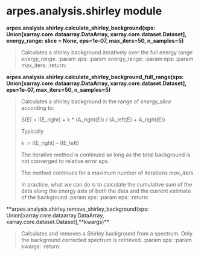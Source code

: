 arpes.analysis.shirley module
=============================

**arpes.analysis.shirley.calculate\_shirley\_background(xps:
Union\[xarray.core.dataarray.DataArray, xarray.core.dataset.Dataset\],
energy\_range: slice = None, eps=1e-07, max\_iters=50, n\_samples=5)**

> Calculates a shirley background iteratively over the full energy range
> *energy\_range*. :param xps: :param energy\_range: :param eps: :param
> max\_iters: :return:

**arpes.analysis.shirley.calculate\_shirley\_background\_full\_range(xps:
Union\[xarray.core.dataarray.DataArray, xarray.core.dataset.Dataset\],
eps=1e-07, max\_iters=50, n\_samples=5)**

> Calculates a shirley background in the range of *energy\_slice*
> according to:
>
> S(E) = I(E\_right) + k \* (A\_right(E)) / (A\_left(E) + A\_right(E))
>
> Typically
>
> k := I(E\_right) - I(E\_left)
>
> The iterative method is continued so long as the total background is
> not converged to relative error *eps*.
>
> The method continues for a maximum number of iterations *max\_iters*.
>
> In practice, what we can do is to calculate the cumulative sum of the
> data along the energy axis of both the data and the current estimate
> of the background :param xps: :param eps: :return:

**arpes.analysis.shirley.remove\_shirley\_background(xps:
Union\[xarray.core.dataarray.DataArray,
xarray.core.dataset.Dataset\],**kwargs)\*\*

> Calculates and removes a Shirley background from a spectrum. Only the
> background corrected spectrum is retrieved. :param xps: :param kwargs:
> :return:
